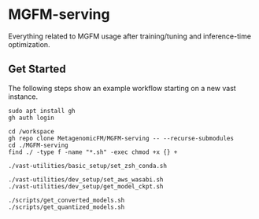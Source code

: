 # MGFM-serving

Everything related to MGFM usage after training/tuning and inference-time optimization.

## Get Started

The following steps show an example workflow starting on a new vast instance.
```shell
sudo apt install gh
gh auth login
```

```shell
cd /workspace
gh repo clone MetagenomicFM/MGFM-serving -- --recurse-submodules
cd ./MGFM-serving
find ./ -type f -name "*.sh" -exec chmod +x {} +
```

```shell
./vast-utilities/basic_setup/set_zsh_conda.sh
```

```shell
./vast-utilities/dev_setup/set_aws_wasabi.sh
./vast-utilities/dev_setup/get_model_ckpt.sh
```

```shell
./scripts/get_converted_models.sh
./scripts/get_quantized_models.sh
```
